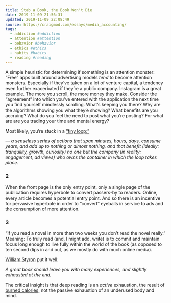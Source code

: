 ```yaml
---
title: Stab a Book, the Book Won't Die
date: 2019-11-09 21:56:31
updated: 2019-11-09 22:08:49
source: https://craigmod.com/essays/media_accounting/
tags:
  - addiction #addiction
  - attention #attention
  - behavior #behavior
  - ethics #ethics
  - habits #habits
  - reading #reading
---
```

A simple heuristic for determining if something is an attention monster: “Free” apps built around advertising models *tend* to become attention monsters. Especially if they’ve taken on a lot of venture capital, a tendency even further exacerbated if they’re a public company. Instagram is a great example. The more you scroll, the more money they make. Consider the “agreement” into which you’ve entered with the application the next time you find yourself mindlessly scrolling. What’s keeping you there? Why are the algorithms showing you what they’e showing? What benefits are you accruing? What do you feel the need to post what you’re posting? For what are are you trading your time and mental energy?

Most likely, you’re stuck in a [“tiny loop:”][1]

*— a senseless series of actions that span minutes, hours, days, consume years, and add up to nothing or almost nothing, and that benefit (ideally: tranquility, growth, curiosity) no one but the company (in reality: engagement, ad views) who owns the container in which the loop takes place.*

### 2

When the front page is the only entry point, only a single page of the publication requires hyperbole to convert passers-by to readers. Online, every article becomes a potential entry point. And so there is an incentive for pervasive hyperbole in order to “convert” eyeballs in service to ads and the consumption of more attention.

### 3

“If you read a novel in more than two weeks you don’t read the novel really.” Meaning: To truly read (and, I might add, write) is to commit and maintain focus long enough to live fully within the world of the book (as opposed to ten second dips in and out, as we mostly do with much online media).

[William Styron][2] put it well:

*A great book should leave you with many experiences, and slightly exhausted at the end.*

The critical insight is that deep reading is an *active* exhaustion, the result of [burned calories,][3] not the passive exhaustion of an underused body and mind.

[1]: https://craigmod.com/roden/027/
[2]: https://www.worldcat.org/title/conversations-with-william-styron-monograph/oclc/862149835&referer=brief_results
[3]: https://www.espn.com/espn/story/_/id/27593253/why-grandmasters-magnus-carlsen-fabiano-caruana-lose-weight-playing-chess